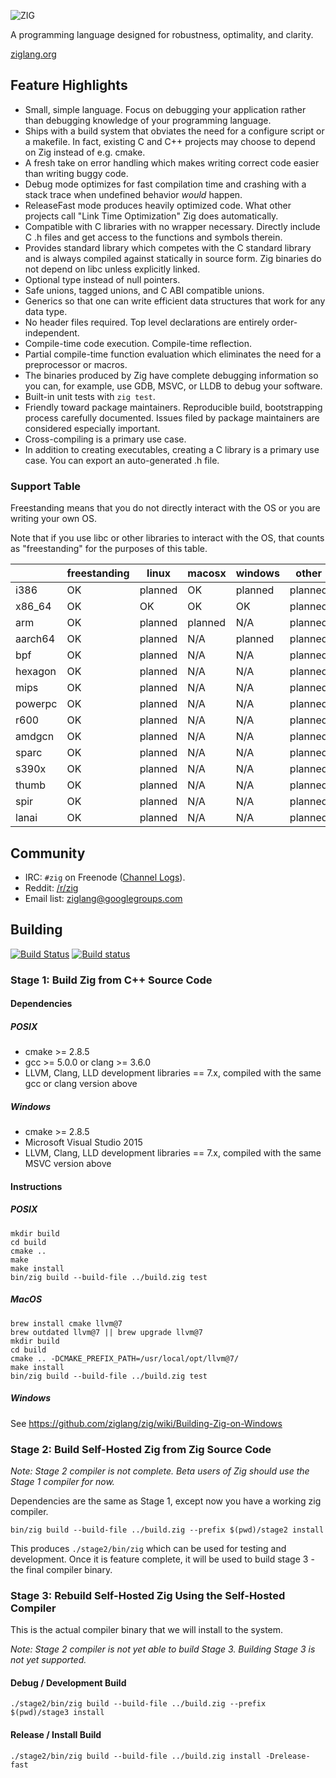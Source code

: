 ![ZIG](https://ziglang.org/zig-logo.svg)

A programming language designed for robustness, optimality, and
clarity.

[ziglang.org](https://ziglang.org)

## Feature Highlights

 * Small, simple language. Focus on debugging your application rather than
   debugging knowledge of your programming language.
 * Ships with a build system that obviates the need for a configure script
   or a makefile. In fact, existing C and C++ projects may choose to depend on
   Zig instead of e.g. cmake.
 * A fresh take on error handling which makes writing correct code easier than
   writing buggy code.
 * Debug mode optimizes for fast compilation time and crashing with a stack trace
   when undefined behavior *would* happen.
 * ReleaseFast mode produces heavily optimized code. What other projects call
   "Link Time Optimization" Zig does automatically.
 * Compatible with C libraries with no wrapper necessary. Directly include
   C .h files and get access to the functions and symbols therein.
 * Provides standard library which competes with the C standard library and is
   always compiled against statically in source form. Zig binaries do not
   depend on libc unless explicitly linked.
 * Optional type instead of null pointers.
 * Safe unions, tagged unions, and C ABI compatible unions.
 * Generics so that one can write efficient data structures that work for any
   data type.
 * No header files required. Top level declarations are entirely
   order-independent.
 * Compile-time code execution. Compile-time reflection.
 * Partial compile-time function evaluation which eliminates the need for
   a preprocessor or macros.
 * The binaries produced by Zig have complete debugging information so you can,
   for example, use GDB, MSVC, or LLDB to debug your software.
 * Built-in unit tests with `zig test`.
 * Friendly toward package maintainers. Reproducible build, bootstrapping
   process carefully documented. Issues filed by package maintainers are
   considered especially important.
 * Cross-compiling is a primary use case.
 * In addition to creating executables, creating a C library is a primary use
   case. You can export an auto-generated .h file.

### Support Table

Freestanding means that you do not directly interact with the OS
or you are writing your own OS.

Note that if you use libc or other libraries to interact with the OS,
that counts as "freestanding" for the purposes of this table.

|             | freestanding | linux   | macosx  | windows | other   |
|-------------|--------------|---------|---------|---------|---------|
|i386         | OK           | planned | OK      | planned | planned |
|x86_64       | OK           | OK      | OK      | OK      | planned |
|arm          | OK           | planned | planned | N/A     | planned |
|aarch64      | OK           | planned | N/A     | planned | planned |
|bpf          | OK           | planned | N/A     | N/A     | planned |
|hexagon      | OK           | planned | N/A     | N/A     | planned |
|mips         | OK           | planned | N/A     | N/A     | planned |
|powerpc      | OK           | planned | N/A     | N/A     | planned |
|r600         | OK           | planned | N/A     | N/A     | planned |
|amdgcn       | OK           | planned | N/A     | N/A     | planned |
|sparc        | OK           | planned | N/A     | N/A     | planned |
|s390x        | OK           | planned | N/A     | N/A     | planned |
|thumb        | OK           | planned | N/A     | N/A     | planned |
|spir         | OK           | planned | N/A     | N/A     | planned |
|lanai        | OK           | planned | N/A     | N/A     | planned |

## Community

 * IRC: `#zig` on Freenode ([Channel Logs](https://irclog.whitequark.org/zig/)).
 * Reddit: [/r/zig](https://www.reddit.com/r/zig)
 * Email list: [ziglang@googlegroups.com](https://groups.google.com/forum/#!forum/ziglang)

## Building

[![Build Status](https://travis-ci.org/ziglang/zig.svg?branch=master)](https://travis-ci.org/ziglang/zig)
[![Build status](https://ci.appveyor.com/api/projects/status/4t80mk2dmucrc38i/branch/master?svg=true)](https://ci.appveyor.com/project/andrewrk/zig-d3l86/branch/master)

### Stage 1: Build Zig from C++ Source Code

#### Dependencies

##### POSIX

 * cmake >= 2.8.5
 * gcc >= 5.0.0 or clang >= 3.6.0
 * LLVM, Clang, LLD development libraries == 7.x, compiled with the same gcc or clang version above

##### Windows

 * cmake >= 2.8.5
 * Microsoft Visual Studio 2015
 * LLVM, Clang, LLD development libraries == 7.x, compiled with the same MSVC version above

#### Instructions

##### POSIX

```
mkdir build
cd build
cmake ..
make
make install
bin/zig build --build-file ../build.zig test
```

##### MacOS

```
brew install cmake llvm@7
brew outdated llvm@7 || brew upgrade llvm@7
mkdir build
cd build
cmake .. -DCMAKE_PREFIX_PATH=/usr/local/opt/llvm@7/
make install
bin/zig build --build-file ../build.zig test
```

##### Windows

See https://github.com/ziglang/zig/wiki/Building-Zig-on-Windows

### Stage 2: Build Self-Hosted Zig from Zig Source Code

*Note: Stage 2 compiler is not complete. Beta users of Zig should use the
Stage 1 compiler for now.*

Dependencies are the same as Stage 1, except now you have a working zig compiler.

```
bin/zig build --build-file ../build.zig --prefix $(pwd)/stage2 install
```

This produces `./stage2/bin/zig` which can be used for testing and development.
Once it is feature complete, it will be used to build stage 3 - the final compiler
binary.

### Stage 3: Rebuild Self-Hosted Zig Using the Self-Hosted Compiler

This is the actual compiler binary that we will install to the system.

*Note: Stage 2 compiler is not yet able to build Stage 3. Building Stage 3 is
not yet supported.*

#### Debug / Development Build

```
./stage2/bin/zig build --build-file ../build.zig --prefix $(pwd)/stage3 install
```

#### Release / Install Build

```
./stage2/bin/zig build --build-file ../build.zig install -Drelease-fast
```
